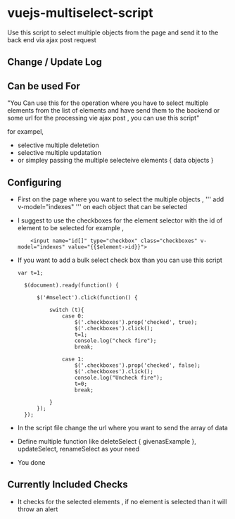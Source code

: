 # vuejs-multiselect-script
Use this script to select multiple objects from the page and send it to the back end via ajax post request

## Change / Update Log



## Can be used For
"You Can use this for the operation where you have to select multiple elements from the list of elements and have send them to the
backend or some url for the processing vie ajax post , you can use this script"

for exampel,

- selective multiple deletetion
- selective multiple updatation
- or simpley passing the multiple selecteive elements { data objects }


## Configuring

- First on the page where you want to select the multiple objects , ''' add v-model="indexes" ''' on each object that can be selected
- I suggest to use the checkboxes for the element selector with the id of element to be selected
  for example ,

          <input name="id[]" type="checkbox" class="checkboxes" v-model="indexes" value="{{$element->id}}">


- If you want to add a bulk select check box than you can use this script

  ```
  var t=1;

    $(document).ready(function() {

        $('#mselect').click(function() {

            switch (t){
                case 0:
                    $('.checkboxes').prop('checked', true);
                    $('.checkboxes').click();
                    t=1;
                    console.log("check fire");
                    break;

                case 1:
                    $('.checkboxes').prop('checked', false);
                    $('.checkboxes').click();
                    console.log("Uncheck fire");
                    t=0;
                    break;

            }
        });
    });

  ```

- In the script file change the url where you want to send the array of data
- Define multiple function like deleteSelect { givenasExample }, updateSelect, renameSelect as your need
- You done

## Currently Included Checks

- It checks for the selected elements , if no element is selected than it will throw an alert
